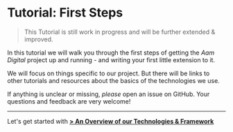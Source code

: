 # Tutorial: First Steps

> This Tutorial is still work in progress and will be further extended & improved.

In this tutorial we will walk you through the first steps of getting the _Aam Digital_ project up and running -
and writing your first little extension to it.

We will focus on things specific to our project.
But there will be links to other tutorials and resources about the basics of the technologies we use.

If anything is unclear or missing, _please_ open an issue on GitHub.
Your questions and feedback are very welcome!

---

Let's get started with
[**> An Overview of our Technologies & Framework**](./tutorial/overview-of-technologies.html)
